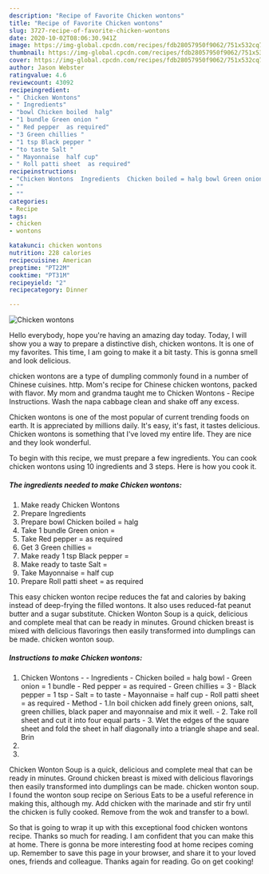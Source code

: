 ```yaml
---
description: "Recipe of Favorite Chicken wontons"
title: "Recipe of Favorite Chicken wontons"
slug: 3727-recipe-of-favorite-chicken-wontons
date: 2020-10-02T08:06:30.941Z
image: https://img-global.cpcdn.com/recipes/fdb28057950f9062/751x532cq70/chicken-wontons-recipe-main-photo.jpg
thumbnail: https://img-global.cpcdn.com/recipes/fdb28057950f9062/751x532cq70/chicken-wontons-recipe-main-photo.jpg
cover: https://img-global.cpcdn.com/recipes/fdb28057950f9062/751x532cq70/chicken-wontons-recipe-main-photo.jpg
author: Jason Webster
ratingvalue: 4.6
reviewcount: 43092
recipeingredient:
- " Chicken Wontons"
- " Ingredients"
- "bowl Chicken boiled  halg"
- "1 bundle Green onion "
- " Red pepper  as required"
- "3 Green chillies "
- "1 tsp Black pepper "
- "to taste Salt "
- " Mayonnaise  half cup"
- " Roll patti sheet  as required"
recipeinstructions:
- "Chicken Wontons  Ingredients  Chicken boiled = halg bowl Green onion = 1 bundle Red pepper = as required  Green chillies = 3  Black pepper = 1 tsp Salt = to taste Mayonnaise = half cup Roll patti sheet = as required  Method  1.In boil chicken add finely green onions, salt, green chillies, black paper and mayonnaise and mix it well. 2. Take roll sheet and cut it into four equal parts  3. Wet the edges of the square sheet and fold the sheet in half diagonally into a triangle shape and seal. Brin"
- ""
- ""
categories:
- Recipe
tags:
- chicken
- wontons

katakunci: chicken wontons 
nutrition: 228 calories
recipecuisine: American
preptime: "PT22M"
cooktime: "PT31M"
recipeyield: "2"
recipecategory: Dinner

---
```



![Chicken wontons](https://img-global.cpcdn.com/recipes/fdb28057950f9062/751x532cq70/chicken-wontons-recipe-main-photo.jpg)

Hello everybody, hope you're having an amazing day today. Today, I will show you a way to prepare a distinctive dish, chicken wontons. It is one of my favorites. This time, I am going to make it a bit tasty. This is gonna smell and look delicious.

chicken wontons are a type of dumpling commonly found in a number of Chinese cuisines. http. Mom&#39;s recipe for Chinese chicken wontons, packed with flavor. My mom and grandma taught me to Chicken Wontons - Recipe Instructions. Wash the napa cabbage clean and shake off any excess.

Chicken wontons is one of the most popular of current trending foods on earth. It is appreciated by millions daily. It's easy, it's fast, it tastes delicious. Chicken wontons is something that I've loved my entire life. They are nice and they look wonderful.


To begin with this recipe, we must prepare a few ingredients. You can cook chicken wontons using 10 ingredients and 3 steps. Here is how you cook it.

<!--inarticleads1-->

##### The ingredients needed to make Chicken wontons:

1. Make ready  Chicken Wontons
1. Prepare  Ingredients
1. Prepare bowl Chicken boiled = halg
1. Take 1 bundle Green onion =
1. Take  Red pepper = as required
1. Get 3 Green chillies =
1. Make ready 1 tsp Black pepper =
1. Make ready to taste Salt =
1. Take  Mayonnaise = half cup
1. Prepare  Roll patti sheet = as required


This easy chicken wonton recipe reduces the fat and calories by baking instead of deep-frying the filled wontons. It also uses reduced-fat peanut butter and a sugar substitute. Chicken Wonton Soup is a quick, delicious and complete meal that can be ready in minutes. Ground chicken breast is mixed with delicious flavorings then easily transformed into dumplings can be made. chicken wonton soup. 

<!--inarticleads2-->

##### Instructions to make Chicken wontons:

1. Chicken Wontons -  - Ingredients  - Chicken boiled = halg bowl - Green onion = 1 bundle - Red pepper = as required  - Green chillies = 3  - Black pepper = 1 tsp - Salt = to taste - Mayonnaise = half cup - Roll patti sheet = as required  - Method  - 1.In boil chicken add finely green onions, salt, green chillies, black paper and mayonnaise and mix it well. - 2. Take roll sheet and cut it into four equal parts  - 3. Wet the edges of the square sheet and fold the sheet in half diagonally into a triangle shape and seal. Brin
1. 
1. 


Chicken Wonton Soup is a quick, delicious and complete meal that can be ready in minutes. Ground chicken breast is mixed with delicious flavorings then easily transformed into dumplings can be made. chicken wonton soup. I found the wonton soup recipe on Serious Eats to be a useful reference in making this, although my. Add chicken with the marinade and stir fry until the chicken is fully cooked. Remove from the wok and transfer to a bowl. 

So that is going to wrap it up with this exceptional food chicken wontons recipe. Thanks so much for reading. I am confident that you can make this at home. There is gonna be more interesting food at home recipes coming up. Remember to save this page in your browser, and share it to your loved ones, friends and colleague. Thanks again for reading. Go on get cooking!
